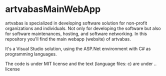 # artvabasMainWebApp

artvabas is specialized in developing software solution for non-profit organizations and individuals. Not only for developing the software but also for software maintenances, hosting, and software networking. In this repository you'll find the main webapp (website) of artvabas.

It's a Visual Studio solution, using the ASP.Net environment with C# as programming languages.

The code is under MIT license and the text (language files:  c) are under .. license
